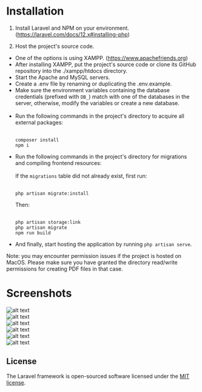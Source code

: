 # Installation

1. Install Laravel and NPM on your environment. (https://laravel.com/docs/12.x#installing-php)

2. Host the project's source code.
- One of the options is using XAMPP. (https://www.apachefriends.org)
- After installing XAMPP, put the project's source code or clone its GitHub repository into the ./xampp/htdocs directory.
- Start the Apache and MySQL servers.
- Create a .env file by renaming or duplicating the .env.example.
- Make sure the environment variables containing the database credentials (prefixed with `DB_`) match with one of the databases in the server, otherwise, modify the variables or create a new database.</br></br>
- Run the following commands in the project's directory to acquire all external packages:</br></br>
    ```
    composer install
    npm i
    ```
- Run the following commands in the project's directory for migrations and compiling frontend resources: </br>
    </br>If the `migrations` table did not already exist, first run:</br></br>
    ```
    php artisan migrate:install
    ```
    Then:</br></br>
    ```
    php artisan storage:link
    php artisan migrate
    npm run build
    ```
- And finally, start hosting the application by running `php artisan serve`.

Note: you may encounter permission issues if the project is hosted on MacOS. Please make sure you have granted the directory read/write permissions for creating PDF files in that case.  

# Screenshots
![alt text](https://imgur.com/S986wm4.png)<br>
![alt text](https://imgur.com/RKJ6OnR.png)<br>
![alt text](https://imgur.com/XC4GNSU.png)<br>
![alt text](https://imgur.com/tdiOUOH.png)<br>
![alt text](https://imgur.com/KrQ2zVP.png)<br>
![alt text](https://imgur.com/IQQuDrA.png)<br>

## License

The Laravel framework is open-sourced software licensed under the [MIT license](https://opensource.org/licenses/MIT).
